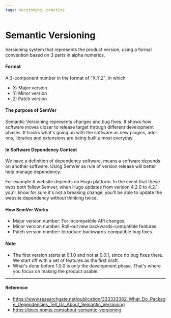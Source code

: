 ```yaml
---
tags: versioning, practice
---
```


# Semantic Versioning

Versioning system that represents the product version, using a formal convention based on 3 parts in alpha numerics. 

#### Format
A 3-component number in the format of "X.Y.Z", in which
- X: Major version
- Y: Minor version
- Z: Patch version

#### The purpose of SemVer
Semantic Versioning represents changes and bug fixes. It shows how software moves closer to release target through different development phases. 
It tracks what's going on with the software as new plugins, add-ons, libraries and extensions are being built almost everyday.

#### In Software Dependency Context
We have a definition of dependency software, means a software depends on another software. Using SemVer as rule of version release will better help manage dependency. 

For example
A website depends on Hugo platform. In the event that these twos both follow Semver, when Hugo updates from version 4.2.0 to 4.2.1, you'll know for sure it's not a breaking change, you'll be able to update the website dependency without thinking twice. 

#### How SemVer Works 
- Major version number: For incompatible API changes. 
- Minor version number: Roll-out new backwards-compatible features. 
- Patch version number: Introduce backwards-compatible bug fixes.

#### Note 
-   The first version starts at 0.1.0 and not at 0.0.1, since no bug fixes there.  We start off with a set of features as the first draft.
-   What's done before 1.0.0 is only the development phase. That's where you focus on making the product usable. 

---

#### Reference

- https://www.researchgate.net/publication/333333382_What_Do_Package_Dependencies_Tell_Us_About_Semantic_Versioning
- https://docs.npmjs.com/about-semantic-versioning
